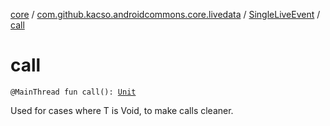 [core](../../index.md) / [com.github.kacso.androidcommons.core.livedata](../index.md) / [SingleLiveEvent](index.md) / [call](./call.md)

# call

`@MainThread fun call(): `[`Unit`](https://kotlinlang.org/api/latest/jvm/stdlib/kotlin/-unit/index.html)

Used for cases where T is Void, to make calls cleaner.

